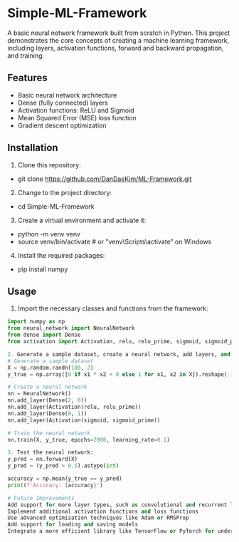# Simple-ML-Framework

A basic neural network framework built from scratch in Python. This project demonstrates the core concepts of creating a machine learning framework, including layers, activation functions, forward and backward propagation, and training.

## Features

- Basic neural network architecture
- Dense (fully connected) layers
- Activation functions: ReLU and Sigmoid
- Mean Squared Error (MSE) loss function
- Gradient descent optimization

## Installation

1. Clone this repository:
  - git clone https://github.com/DanDaeKim/ML-Framework.git

2. Change to the project directory:
  - cd Simple-ML-Framework
  
3. Create a virtual environment and activate it:
  - python -m venv venv
  - source venv/bin/activate # or "venv\Scripts\activate" on Windows
  
4. Install the required packages:
  - pip install numpy


## Usage

1. Import the necessary classes and functions from the framework:

```python
import numpy as np
from neural_network import NeuralNetwork
from dense import Dense
from activation import Activation, relu, relu_prime, sigmoid, sigmoid_prime

2. Generate a sample dataset, create a neural network, add layers, and train the network:
# Generate a sample dataset
X = np.random.randn(100, 2)
y_true = np.array([0 if x1 * x2 < 0 else 1 for x1, x2 in X]).reshape(-1, 1)

# Create a neural network
nn = NeuralNetwork()
nn.add_layer(Dense(2, 8))
nn.add_layer(Activation(relu, relu_prime))
nn.add_layer(Dense(8, 1))
nn.add_layer(Activation(sigmoid, sigmoid_prime))

# Train the neural network
nn.train(X, y_true, epochs=2000, learning_rate=0.1)

3. Test the neural network:
y_pred = nn.forward(X)
y_pred = (y_pred > 0.5).astype(int)

accuracy = np.mean(y_true == y_pred)
print(f'Accuracy: {accuracy}')

# Future Improvements
Add support for more layer types, such as convolutional and recurrent layers
Implement additional activation functions and loss functions
Use advanced optimization techniques like Adam or RMSProp
Add support for loading and saving models
Integrate a more efficient library like TensorFlow or PyTorch for underlying operations


